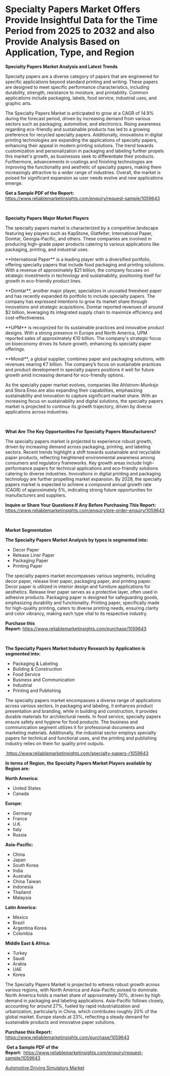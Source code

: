 <p><h1>Specialty Papers Market Offers Provide Insightful Data for the Time Period from 2025 to 2032 and also Provide Analysis Based on Application, Type, and Region</h1></p><p><strong>Specialty Papers Market Analysis and Latest Trends</strong></p>
<p><p>Specialty papers are a diverse category of papers that are engineered for specific applications beyond standard printing and writing. These papers are designed to meet specific performance characteristics, including durability, strength, resistance to moisture, and printability. Common applications include packaging, labels, food service, industrial uses, and graphic arts.</p><p>The Specialty Papers Market is anticipated to grow at a CAGR of 14.9% during the forecast period, driven by increasing demand from various sectors such as packaging, automotive, and electronics. Rising awareness regarding eco-friendly and sustainable products has led to a growing preference for recycled specialty papers. Additionally, innovations in digital printing technologies are expanding the applications of specialty papers, enhancing their appeal in modern printing solutions. The trend towards customization and personalization in packaging and labeling further propels this market's growth, as businesses seek to differentiate their products. Furthermore, advancements in coatings and finishing technologies are improving the functionality and aesthetic of specialty papers, making them increasingly attractive to a wider range of industries. Overall, the market is poised for significant expansion as user needs evolve and new applications emerge.</p></p>
<p><strong>Get a Sample PDF of the Report:&nbsp;</strong> <a href="https://www.reliablemarketinsights.com/enquiry/request-sample/1059643?utm_campaign=3531&utm_medium=2&utm_source=Github&utm_content=ia&utm_term=22032025&utm_id=specialty-papers">https://www.reliablemarketinsights.com/enquiry/request-sample/1059643</a></p>
<p>&nbsp;</p>
<p><strong>Specialty Papers Major Market Players</strong></p>
<p><p>The specialty papers market is characterized by a competitive landscape featuring key players such as KapStone, Glatfelter, International Paper, Domtar, Georgia-Pacific, and others. These companies are involved in producing high-grade paper products catering to various applications like packaging, printing, and industrial uses.</p><p>**International Paper** is a leading player with a diversified portfolio, offering specialty papers that include food packaging and printing solutions. With a revenue of approximately $21 billion, the company focuses on strategic investments in technology and sustainability, positioning itself for growth in eco-friendly product lines.</p><p>**Domtar**, another major player, specializes in uncoated freesheet paper and has recently expanded its portfolio to include specialty papers. The company has expressed intentions to grow its market share through innovations and strategic acquisitions. Domtar reported revenues of around $2 billion, leveraging its integrated supply chain to maximize efficiency and cost-effectiveness.</p><p>**UPM** is recognized for its sustainable practices and innovative product designs. With a strong presence in Europe and North America, UPM reported sales of approximately €10 billion. The company's strategic focus on bioeconomy drives its future growth, enhancing its specialty paper offerings.</p><p>**Mondi**, a global supplier, combines paper and packaging solutions, with revenues nearing €7 billion. The company’s focus on sustainable practices and product development in specialty papers positions it well for future growth amid increasing demand for eco-friendly options.</p><p>As the specialty paper market evolves, companies like Ahlstrom-Munksjo and Stora Enso are also expanding their capabilities, emphasizing sustainability and innovation to capture significant market share. With an increasing focus on sustainability and digital solutions, the specialty papers market is projected to continue its growth trajectory, driven by diverse applications across industries.</p></p>
<p>&nbsp;</p>
<p><strong>What Are The Key Opportunities For Specialty Papers Manufacturers?</strong></p>
<p><p>The specialty papers market is projected to experience robust growth, driven by increasing demand across packaging, printing, and labeling sectors. Recent trends highlight a shift towards sustainable and recyclable paper products, reflecting heightened environmental awareness among consumers and regulatory frameworks. Key growth areas include high-performance papers for technical applications and eco-friendly solutions catering to diverse industries. Innovations in digital printing and packaging technology are further propelling market expansion. By 2028, the specialty papers market is expected to achieve a compound annual growth rate (CAGR) of approximately 5%, indicating strong future opportunities for manufacturers and suppliers.</p></p>
<p><strong>Inquire or Share Your Questions If Any Before Purchasing This Report:</strong> <a href="https://www.reliablemarketinsights.com/enquiry/pre-order-enquiry/1059643?utm_campaign=3531&utm_medium=2&utm_source=Github&utm_content=ia&utm_term=22032025&utm_id=specialty-papers">https://www.reliablemarketinsights.com/enquiry/pre-order-enquiry/1059643</a></p>
<p>&nbsp;</p>
<p><strong>Market Segmentation</strong></p>
<p><strong>The Specialty Papers Market Analysis by types is segmented into:</strong></p>
<p><ul><li>Decor Paper</li><li>Release Liner Paper</li><li>Packaging Paper</li><li>Printing Paper</li></ul></p>
<p><p>The specialty papers market encompasses various segments, including decor paper, release liner paper, packaging paper, and printing paper. Decor paper is utilized in interior design and furniture applications for aesthetics. Release liner paper serves as a protective layer, often used in adhesive products. Packaging paper is designed for safeguarding goods, emphasizing durability and functionality. Printing paper, specifically made for high-quality printing, caters to diverse printing needs, ensuring clarity and color vibrancy, making each type vital to its respective industry.</p></p>
<p><strong>Purchase this Report:&nbsp;</strong><a href="https://www.reliablemarketinsights.com/purchase/1059643?utm_campaign=3531&utm_medium=2&utm_source=Github&utm_content=ia&utm_term=22032025&utm_id=specialty-papers">https://www.reliablemarketinsights.com/purchase/1059643</a></p>
<p>&nbsp;</p>
<p><strong>The Specialty Papers Market Industry Research by Application is segmented into:</strong></p>
<p><ul><li>Packaging & Labeling</li><li>Building & Construction</li><li>Food Service</li><li>Business and Communication</li><li>Industrial</li><li>Printing and Publishing</li></ul></p>
<p><p>The specialty papers market encompasses a diverse range of applications across various sectors. In packaging and labeling, it enhances product presentation and branding, while in building and construction, it provides durable materials for architectural needs. In food service, specialty papers ensure safety and hygiene for food products. The business and communication segment utilizes it for professional documents and marketing materials. Additionally, the industrial sector employs specialty papers for technical and functional uses, and the printing and publishing industry relies on them for quality print outputs.</p></p>
<p><a href="https://www.reliablemarketinsights.com/specialty-papers-r1059643?utm_campaign=3531&utm_medium=2&utm_source=Github&utm_content=ia&utm_term=22032025&utm_id=specialty-papers">&nbsp;https://www.reliablemarketinsights.com/specialty-papers-r1059643</a></p>
<p><strong>In terms of Region, the Specialty Papers Market Players available by Region are:</strong></p>
<p>
    <p> <strong> North America: </strong>
        <ul>
            <li>United States</li>
            <li>Canada</li>
        </ul>
        </p> 
    <p> <strong> Europe: </strong>
        <ul>
            <li>Germany</li>
            <li>France</li>
            <li>U.K.</li>
            <li>Italy</li>
            <li>Russia</li>
        </ul>
        </p> 
    <p> <strong> Asia-Pacific: </strong>
        <ul>
            <li>China</li>
            <li>Japan</li>
            <li>South Korea</li>
            <li>India</li>
            <li>Australia</li>
            <li>China Taiwan</li>
            <li>Indonesia</li>
            <li>Thailand</li>
            <li>Malaysia</li>
        </ul>
        </p> 
    <p> <strong> Latin America: </strong>
        <ul>
            <li>Mexico</li>
            <li>Brazil</li>
            <li>Argentina Korea</li>
            <li>Colombia</li>
        </ul>
        </p> 
    <p> <strong> Middle East & Africa: </strong>
        <ul>
            <li>Turkey</li>
            <li>Saudi</li>
            <li>Arabia</li>
            <li>UAE</li>
            <li>Korea</li>
        </ul>
    </p>
    </p>
<p><p>The Specialty Papers Market is projected to witness robust growth across various regions, with North America and Asia-Pacific poised to dominate. North America holds a market share of approximately 30%, driven by high demand in packaging and labeling applications. Asia-Pacific follows closely, accounting for around 27%, fueled by rapid industrialization and urbanization, particularly in China, which contributes roughly 20% of the global market. Europe stands at 23%, reflecting a steady demand for sustainable products and innovative paper solutions.</p></p>
<p><strong>Purchase this Report: </strong><a href="https://www.reliablemarketinsights.com/purchase/1059643?utm_campaign=3531&utm_medium=2&utm_source=Github&utm_content=ia&utm_term=22032025&utm_id=specialty-papers">https://www.reliablemarketinsights.com/purchase/1059643</a></p>
<p>&nbsp;<strong>Get a Sample PDF of the Report:&nbsp;&nbsp;</strong><a href="https://www.reliablemarketinsights.com/enquiry/request-sample/1059643?utm_campaign=3531&utm_medium=2&utm_source=Github&utm_content=ia&utm_term=22032025&utm_id=specialty-papers">https://www.reliablemarketinsights.com/enquiry/request-sample/1059643</a></p>
<p><strong></strong></p>
<p><p><a href="https://github.com/dhimipuc/Market-Research-Report-List-1/blob/main/automotive-driving-simulators-market.md?utm_campaign=3531&utm_medium=2&utm_source=Github&utm_content=ia&utm_term=22032025&utm_id=specialty-papers">Automotive Driving Simulators Market</a></p></p>